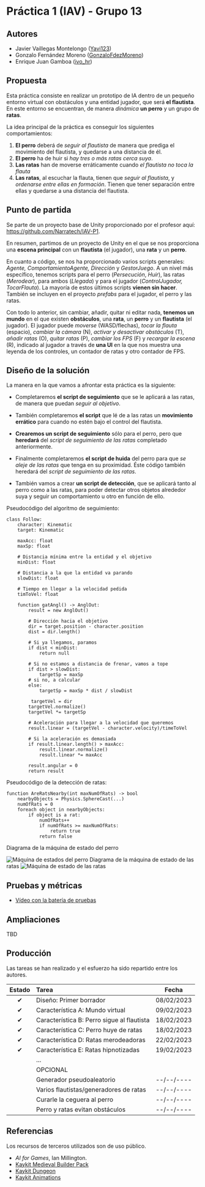# Práctica 1 (IAV) - Grupo 13

## Autores
- Javier Vaillegas Montelongo ([Yavi123](https://github.com/Yavi123))
- Gonzalo Fernández Moreno ([GonzaloFdezMoreno](https://github.com/GonzaloFdezMoreno))
- Enrique Juan Gamboa ([ivo_hr](https://github.com/ivo-hr))

## Propuesta
Esta práctica consiste en realizar un prototipo de IA dentro de un pequeño entorno virtual con obstáculos y una entidad jugador, que será **el flautista**. En este entorno se encuentran, de manera *dinámica* **un perro** y un grupo de **ratas**.

La idea principal de la práctica es conseguir los siguientes comportamientos:

 1. **El perro** deberá de *seguir al flautista* de manera que prediga el movimiento del flautista, y quedarse a una distancia de él.
 2. **El perro** ha de huir si *hay tres o más ratas cerca suya*.
 3. **Las ratas** han de moverse erráticamente cuando *el flautista no toca la flauta*
 4. **Las ratas**, al escuchar la flauta, tienen que *seguir al flautista*, y *ordenarse entre ellas en formación*. Tienen que tener separación entre ellas y quedarse a una distancia del flautista.


## Punto de partida
Se parte de un proyecto base de Unity proporcionado por el profesor aquí:
https://github.com/Narratech/IAV-P1.

En resumen, partimos de un proyecto de Unity en el que se nos proporciona una **escena principal** con un **flautista** (el jugador), una **rata** y un **perro**. 

En cuanto a código, se nos ha proporcionado varios scripts generales: *Agente, ComportamientoAgente, Dirección* y *GestorJuego*. A un nivel más específico, tenemos scripts para el perro  (*Persecución*, *Huir*), las ratas (*Merodear*), para ambos (*Llegada*) y para el jugador (*ControlJugador, TocarFlauta*). La mayoría de estos últimos scripts **vienen sin hacer**. 
También se incluyen en el proyecto *prefabs* para el jugador, el perro y las ratas.

Con todo lo anterior, sin cambiar, añadir, quitar ni editar nada, **tenemos un mundo** en el que existen **obstáculos**, una **rata**, un **perro** y un **flautista** (el jugador). El jugador puede *moverse* (WASD/flechas), *tocar la flauta* (espacio), *cambiar la cámara* (N), *activar y desactivar obstáculos* (T), *añadir ratas* (O), *quitar ratas* (P), *cambiar los FPS* (F) y *recargar la escena* (R), indicado al jugador a través de  **una UI** en la que nos muestra una leyenda de los controles, un contador de ratas y otro contador de FPS.


## Diseño de la solución

La manera en la que vamos a afrontar esta práctica es la siguiente:

 - Completaremos **el script de seguimiento** que se le aplicará a las ratas, de manera que puedan *seguir al objetivo*.
 
 - También completaremos **el script** que lé de a las ratas un **movimiento errático** para cuando no estén bajo el control del flautista.
 
 - **Crearemos un script de seguimiento** sólo para el perro, pero que **heredará** del *script de seguimiento de las ratas* completado anteriormente.
 
 - Finalmente completaremos **el script de huida** del perro para que *se aleje de las ratas* que tenga en su proximidad. Éste código también heredará del *script de seguimiento de las ratas*.

 - También vamos a crear **un script de detección**, que se aplicará tanto al perro como a las ratas, para poder detectar otros objetos alrededor suya y seguir un comportamiento u otro en función de ello.

Pseudocódigo del algoritmo de seguimiento:
```
class Follow:
    character: Kinematic
    target: Kinematic

    maxAcc: float
    maxSp: float

    # Distancia mínima entre la entidad y el objetivo
    minDist: float

    # Distancia a la que la entidad va parando
    slowDist: float

    # Tiempo en llegar a la velocidad pedida
    timToVel: float

    function gatAngl() -> AnglOut:
        result = new AnglOut()

        # Dirección hacia el objetivo
        dir = target.position - character.position
        dist = dir.length()

        # Si ya llegamos, paramos
        if dist < minDist:
            return null

        # Si no estamos a distancia de frenar, vamos a tope
        if dist > slowDist:
            targetSp = maxSp
        # si no, a calcular
        else:
            targetSp = maxSp * dist / slowDist

         targetVel = dir
        targetVel.normalize()
        targetVel *= targetSp

        # Aceleración para llegar a la velocidad que queremos
        result.linear = (targetVel - character.velocity)/timeToVel

        # Si la aceleración es demasiada
        if result.linear.length() > maxAcc:
            result.linear.normalize()
            result.linear *= maxAcc

        result.angular = 0
        return result
```

Pseudocódigo de la detección de ratas:

    function AreRatsNearby(int maxNumOfRats) -> bool 
	    nearbyObjects = Physics.SphereCast(...)
	    numOfRats = 0 
	    foreach object in nearbyObjects: 
		    if object is a rat: 
			    numOfRats++ 
			    if numOfRats >= maxNumOfRats: 
				    return true 
			    return false



Diagrama de la máquina de estado del perro

![Máquina de estados del perro](https://cdn.discordapp.com/attachments/1072955659827556384/1072964346335989841/image.png)
Diagrama de la máquina de estado de las ratas
![Máquina de estado de las ratas](https://cdn.discordapp.com/attachments/1072955659827556384/1072965194038390824/image.png)


## Pruebas y métricas

- [Vídeo con la batería de pruebas](https://youtu.be/AGn-hzSmkSk)

## Ampliaciones

TBD

## Producción

Las tareas se han realizado y el esfuerzo ha sido repartido entre los autores.

| Estado  |  Tarea  |  Fecha  |  
|:-:|:--|:-:|
| ✔ | Diseño: Primer borrador | 08/02/2023 |
| ✔ | Característica A: Mundo virtual | 09/02/2023 |
| ✔ | Característica B: Perro sigue al flautista| 18/02/2023 |
| ✔ | Característica C: Perro huye de ratas| 18/02/2023 |
| ✔ | Característica D: Ratas merodeadoras| 22/02/2023 |
| ✔ | Característica E: Ratas hipnotizadas| 19/02/2023 |
|   | ... | |
|  | OPCIONAL |  |
|  | Generador pseudoaleatorio | --/--/---- |
|  | Varios flautistas/generadores de ratas| --/--/---- |
|  | Curarle la ceguera al perro| --/--/---- |
|  | Perro y ratas evitan obstáculos| --/--/---- |

## Referencias

Los recursos de terceros utilizados son de uso público.

- *AI for Games*, Ian Millington.
- [Kaykit Medieval Builder Pack](https://kaylousberg.itch.io/kaykit-medieval-builder-pack)
- [Kaykit Dungeon](https://kaylousberg.itch.io/kaykit-dungeon)
- [Kaykit Animations](https://kaylousberg.itch.io/kaykit-animations)
